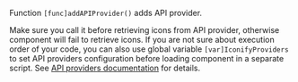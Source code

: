 Function `[func]addAPIProvider()` adds API provider.

Make sure you call it before retrieving icons from API provider, otherwise component will fail to retrieve icons. If you are not sure about execution order of your code, you can also use global variable `[var]IconifyProviders` to set API providers configuration before loading component in a separate script. See [API providers documentation](/sources/api/providers.md) for details.
